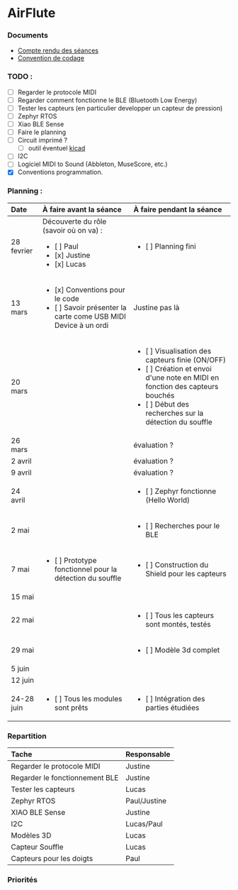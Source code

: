 # AirFlute

### Documents

- [Compte rendu des séances](SUIVI.md)
- [Convention de codage](documents/Conventions_Codage.md)

### TODO :
- [ ] Regarder le protocole MIDI
- [ ] Regarder comment fonctionne le BLE (Bluetooth Low Energy)
- [ ] Tester les capteurs (en particulier developper un capteur de pression)
- [ ] Zephyr RTOS
- [ ] Xiao BLE Sense
- [ ] Faire le planning
- [ ] Circuit imprimé ?
    * [ ] outil éventuel [kicad](https://www.kicad.org/)
- [ ] I2C
- [ ] Logiciel MIDI to Sound (Abbleton, MuseScore, etc.)
- [x] Conventions programmation.

### Planning :
| Date  | À faire avant la séance  | À faire pendant la séance |
| :- |:-| :-|
| 28 fevrier |Découverte du rôle (savoir où on va) : <ul> <li> [ ] Paul</li> <li> [x] Justine</li><li> [x] Lucas</li> </ul> | <ul><li> [ ] Planning fini</li></ul> |
| 13 mars |  <ul> <li> [x] Conventions pour le code</li> <li> [ ] Savoir présenter la carte come USB MIDI Device à un ordi </li> </ul> | Justine pas là |
| 20 mars |  | <ul> <li> [ ] Visualisation des capteurs finie (ON/OFF)</li> <li> [ ] Création et envoi d'une note en MIDI en fonction des capteurs bouchés  </li><li> [ ] Début des recherches sur la détection du souffle </li></ul> |
| 26 mars |  | évaluation ?|
| 2 avril |  | évaluation ? |
| 9 avril |  | évaluation ? |
| 24 avril |  | <ul> <li> [ ] Zephyr fonctionne (Hello World)</li></ul> | 
| 2 mai | | <ul> <li> [ ] Recherches pour le BLE </li></ul> |
| 7 mai | <ul> <li> [ ] Prototype fonctionnel pour la détection du souffle </li></ul> | <ul> <li> [ ] Construction du Shield pour les capteurs </li></ul>|
| 15 mai |  |  | 
| 22 mai |  | <ul> <li> [ ] Tous les capteurs sont montés, testés </li></ul> | # à donner quand on saura ce qu'on fait
| 29 mai |  | <ul> <li> [ ] Modèle 3d complet </li></ul> |
| 5 juin |  |  |
| 12 juin |  |  |
| 24-28 juin | <ul> <li> [ ] Tous les modules sont prêts </li></ul>  | <ul> <li> [ ] Intégration des parties étudiées </li></ul> |


### Repartition

| Tache | Responsable |
| :- |:-|
| Regarder le protocole MIDI | Justine |
| Regarder le fonctionnement BLE | Justine |
| Tester les capteurs | Lucas |
| Zephyr RTOS | Paul/Justine |
| XIAO BLE Sense | Justine |
| I2C | Lucas/Paul |
| Modèles 3D | Lucas |
| Capteur Souffle | Lucas |
| Capteurs pour les doigts | Paul |


### Priorités 
